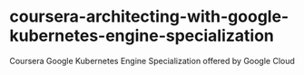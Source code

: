 # coursera-architecting-with-google-kubernetes-engine-specialization
Coursera Google Kubernetes Engine Specialization offered by Google Cloud
